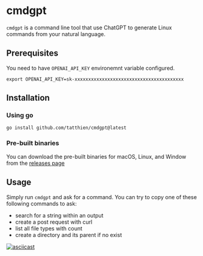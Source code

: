 # cmdgpt

`cmdgpt` is a command line tool that use ChatGPT to generate Linux commands from your natural language.

## Prerequisites

You need to have `OPENAI_API_KEY` environemnt variable configured.

```
export OPENAI_API_KEY=sk-xxxxxxxxxxxxxxxxxxxxxxxxxxxxxxxxxxxxxxxx
```

## Installation

### Using go

```
go install github.com/tatthien/cmdgpt@latest
```

### Pre-built binaries

You can download the pre-built binaries for macOS, Linux, and Window from the [releases page](https://github.com/tatthien/cmdgpt/releases)

## Usage

Simply run `cmdgpt` and ask for a command. You can try to copy one of these following commands to ask:

- search for a string within an output
- create a post request with curl
- list all file types with count
- create a directory and its parent if no exist

[![asciicast](https://asciinema.org/a/qJ6e3cTOumURKbPa2bZwG61EK.svg)](https://asciinema.org/a/qJ6e3cTOumURKbPa2bZwG61EK)
